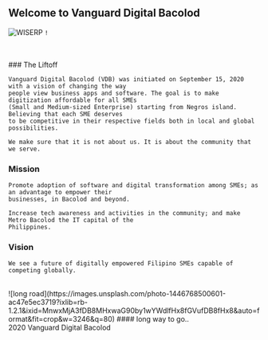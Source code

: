 ## Welcome to Vanguard Digital Bacolod
![WISERP](https://avatars2.githubusercontent.com/u/40729378?s=120&v=4) `!`

<br/>
<br/>
### The Liftoff 

```
Vanguard Digital Bacolod (VDB) was initiated on September 15, 2020 with a vision of changing the way 
people view business apps and software. The goal is to make digitization affordable for all SMEs 
(Small and Medium-sized Enterprise) starting from Negros island. Believing that each SME deserves 
to be competitive in their respective fields both in local and global possibilities.
```

```
We make sure that it is not about us. It is about the community that we serve.
```

### Mission

```
Promote adoption of software and digital transformation among SMEs; as an advantage to empower their 
businesses, in Bacolod and beyond.
```

```
Increase tech awareness and activities in the community; and make Metro Bacolod the IT capital of the
Philippines.
```


### Vision 

```
We see a future of digitally empowered Filipino SMEs capable of competing globally. 
```


<br/>
![long road](https://images.unsplash.com/photo-1446768500601-ac47e5ec3719?ixlib=rb-1.2.1&ixid=MnwxMjA3fDB8MHxwaG90by1wYWdlfHx8fGVufDB8fHx8&auto=format&fit=crop&w=3246&q=80)
#### long way to go..

<br/>
2020 Vanguard Digital Bacolod
